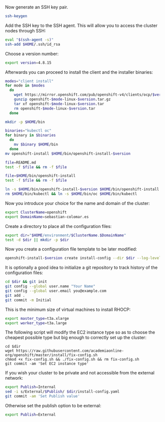 Now generate an SSH key pair.
```bash
ssh-keygen
```
Add the SSH key to the SSH agent. This will allow you to access the cluster nodes through SSH:
```bash
eval "$(ssh-agent -s)"
ssh-add $HOME/.ssh/id_rsa 
```
Choose a version number:
```bash
export version=4.8.15
```
Afterwards you can proceed to install the client and the installer binaries:
```bash
modes="client install"
for mode in $modes
  do
    wget https://mirror.openshift.com/pub/openshift-v4/clients/ocp/$version/openshift-$mode-linux-$version.tar.gz
    gunzip openshift-$mode-linux-$version.tar.gz
    tar xf openshift-$mode-linux-$version.tar
    rm openshift-$mode-linux-$version.tar
  done

mkdir -p $HOME/bin

binaries="kubectl oc"
for binary in $binaries
  do
    mv $binary $HOME/bin
  done
mv openshift-install $HOME/bin/openshift-install-$version

file=README.md 
test -f $file && rm -f $file

file=$HOME/bin/openshift-install
test -f $file && rm -f $file

ln -s $HOME/bin/openshift-install-$version $HOME/bin/openshift-install
rm $HOME/bin/kubectl && ln -s $HOME/bin/oc $HOME/bin/kubectl    
```
Now you introduce your choice for the name and domain of the cluster:
```bash
export ClusterName=openshift
export DomainName=sebastian-colomar.es 
```
Create a directory to place all the configuration files:
```bash
export dir="$HOME/environment/$ClusterName.$DomainName"
test -d $dir || mkdir -p $dir 
```
Now you create a configuration file template to be later modified:
```bash
openshift-install-$version create install-config --dir $dir --log-level debug
```
It is optionally a good idea to initialize a git repository to track history of the configuration files:
```bash
cd $dir && git init
git config --global user.name "Your Name"
git config --global user.email you@example.com
git add .
git commit -m Initial 
```
This is the minimum size of virtual machines to install RHOCP:
```bash
export master_type=t3a.xlarge
export worker_type=t3a.large
```
The following script will modify the EC2 instance type so as to choose the cheapest possible type but big enough to correctly set up the cluster:
```
cd $dir
wget https://raw.githubusercontent.com/academiaonline-org/openshift/master/install/fix-config.sh
chmod +x fix-config.sh && ./fix-config.sh && rm fix-config.sh
git commit -am 'Set EC2 instance type' 
```
If you wish your cluster to be private and not accessible from the external network:
```bash
export Publish=Internal
sed -i s/External/$Publish/ $dir/install-config.yaml
git commit -am 'Set Publish value' 
```
Otherwise set the publish option to be external:
```bash
export Publish=External
```
